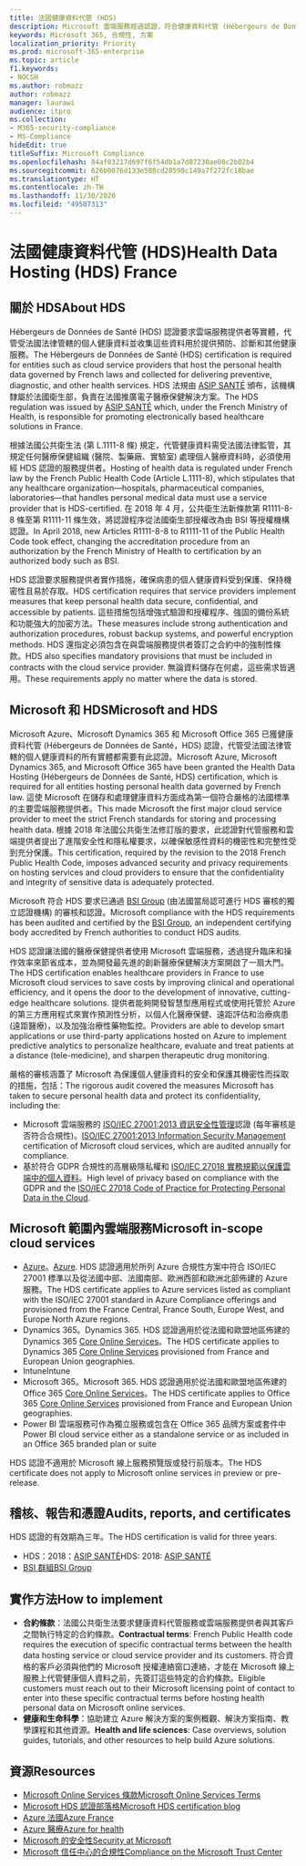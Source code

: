 ```yaml
---
title: 法國健康資料代管 (HDS)
description: Microsoft 雲端服務經過認證，符合健康資料代管 (Hébergeurs de Données de Santé) 標準。
keywords: Microsoft 365, 合規性, 方案
localization_priority: Priority
ms.prod: microsoft-365-enterprise
ms.topic: article
f1.keywords:
- NOCSH
ms.author: robmazz
author: robmazz
manager: laurawi
audience: itpro
ms.collection:
- M365-security-compliance
- MS-Compliance
hideEdit: true
titleSuffix: Microsoft Compliance
ms.openlocfilehash: 84af03217d697f6f54db1a7d87230ae08c2b02b4
ms.sourcegitcommit: 626b0076d133e588cd28598c149a7f272fc18bae
ms.translationtype: HT
ms.contentlocale: zh-TW
ms.lasthandoff: 11/30/2020
ms.locfileid: "49507313"
---
```

# <a name="health-data-hosting-hds-france"></a><span data-ttu-id="02ca1-104">法國健康資料代管 (HDS)</span><span class="sxs-lookup"><span data-stu-id="02ca1-104">Health Data Hosting (HDS) France</span></span>

## <a name="about-hds"></a><span data-ttu-id="02ca1-105">關於 HDS</span><span class="sxs-lookup"><span data-stu-id="02ca1-105">About HDS</span></span>

<span data-ttu-id="02ca1-106">Hébergeurs de Données de Santé (HDS) 認證要求雲端服務提供者等實體，代管受法國法律管轄的個人健康資料並收集這些資料用於提供預防、診斷和其他健康服務。</span><span class="sxs-lookup"><span data-stu-id="02ca1-106">The Hébergeurs de Données de Santé (HDS) certification is required for entities such as cloud service providers that host the personal health data governed by French laws and collected for delivering preventive, diagnostic, and other health services.</span></span> <span data-ttu-id="02ca1-107">HDS 法規由 [ASIP SANTÉ](https://esante.gouv.fr/) 頒布，該機構隸屬於法國衛生部，負責在法國推廣電子醫療保健解決方案。</span><span class="sxs-lookup"><span data-stu-id="02ca1-107">The HDS regulation was issued by [ASIP SANTÉ](https://esante.gouv.fr/) which, under the French Ministry of Health, is responsible for promoting electronically based healthcare solutions in France.</span></span>

<span data-ttu-id="02ca1-108">根據法國公共衛生法 (第 L.1111-8 條) 規定，代管健康資料需受法國法律監管，其規定任何醫療保健組織 (醫院、製藥廠、實驗室) 處理個人醫療資料時，必須使用經 HDS 認證的服務提供者。</span><span class="sxs-lookup"><span data-stu-id="02ca1-108">Hosting of health data is regulated under French law by the French Public Health Code (Article L.1111-8), which stipulates that any healthcare organization—hospitals, pharmaceutical companies, laboratories—that handles personal medical data must use a service provider that is HDS-certified.</span></span> <span data-ttu-id="02ca1-109">在 2018 年 4 月，公共衛生法新條款第 R1111-8-8 條至第 R1111-11 條生效，將認證程序從法國衛生部授權改為由 BSI 等授權機構認證。</span><span class="sxs-lookup"><span data-stu-id="02ca1-109">In April 2018, new Articles R1111-8-8 to R1111-11 of the Public Health Code took effect, changing the accreditation procedure from an authorization by the French Ministry of Health to certification by an authorized body such as BSI.</span></span>

<span data-ttu-id="02ca1-110">HDS 認證要求服務提供者實作措施，確保病患的個人健康資料受到保護、保持機密性且易於存取。</span><span class="sxs-lookup"><span data-stu-id="02ca1-110">HDS certification requires that service providers implement measures that keep personal health data secure, confidential, and accessible by patients.</span></span> <span data-ttu-id="02ca1-111">這些措施包括增強式驗證和授權程序、強固的備份系統和功能強大的加密方法。</span><span class="sxs-lookup"><span data-stu-id="02ca1-111">These measures include strong authentication and authorization procedures, robust backup systems, and powerful encryption methods.</span></span> <span data-ttu-id="02ca1-112">HDS 還指定必須包含在與雲端服務提供者簽訂之合約中的強制性條款。</span><span class="sxs-lookup"><span data-stu-id="02ca1-112">HDS also specifies mandatory provisions that must be included in contracts with the cloud service provider.</span></span> <span data-ttu-id="02ca1-113">無論資料儲存在何處，這些需求皆適用。</span><span class="sxs-lookup"><span data-stu-id="02ca1-113">These requirements apply no matter where the data is stored.</span></span>

## <a name="microsoft-and-hds"></a><span data-ttu-id="02ca1-114">Microsoft 和 HDS</span><span class="sxs-lookup"><span data-stu-id="02ca1-114">Microsoft and HDS</span></span>

<span data-ttu-id="02ca1-115">Microsoft Azure、Microsoft Dynamics 365 和 Microsoft Office 365 已獲健康資料代管 (Hébergeurs de Données de Santé，HDS) 認證，代管受法國法律管轄的個人健康資料的所有實體都需要有此認證。</span><span class="sxs-lookup"><span data-stu-id="02ca1-115">Microsoft Azure, Microsoft Dynamics 365, and Microsoft Office 365 have been granted the Health Data Hosting (Hébergeurs de Données de Santé, HDS) certification, which is required for all entities hosting personal health data governed by French law.</span></span> <span data-ttu-id="02ca1-116">這使 Microsoft 在儲存和處理健康資料方面成為第一個符合嚴格的法國標準的主要雲端服務提供者。</span><span class="sxs-lookup"><span data-stu-id="02ca1-116">This made Microsoft the first major cloud service provider to meet the strict French standards for storing and processing health data.</span></span> <span data-ttu-id="02ca1-117">根據 2018 年法國公共衛生法修訂版的要求，此認證對代管服務和雲端提供者提出了進階安全性和隱私權要求，以確保敏感性資料的機密性和完整性受到充分保護。</span><span class="sxs-lookup"><span data-stu-id="02ca1-117">This certification, required by the revision to the 2018 French Public Health Code, imposes advanced security and privacy requirements on hosting services and cloud providers to ensure that the confidentiality and integrity of sensitive data is adequately protected.</span></span>

<span data-ttu-id="02ca1-118">Microsoft 符合 HDS 要求已通過 [BSI Group](https://www.bsigroup.com/fr-FR/) (由法國當局認可進行 HDS 審核的獨立認證機構) 的審核和認證。</span><span class="sxs-lookup"><span data-stu-id="02ca1-118">Microsoft compliance with the HDS requirements has been audited and certified by the [BSI Group](https://www.bsigroup.com/fr-FR/), an independent certifying body accredited by French authorities to conduct HDS audits.</span></span>

<span data-ttu-id="02ca1-119">HDS 認證讓法國的醫療保健提供者使用 Microsoft 雲端服務，透過提升臨床和操作效率來節省成本，並為開發最先進的創新醫療保健解決方案開啟了一扇大門。</span><span class="sxs-lookup"><span data-stu-id="02ca1-119">The HDS certification enables healthcare providers in France to use Microsoft cloud services to save costs by improving clinical and operational efficiency, and it opens the door to the development of innovative, cutting-edge healthcare solutions.</span></span> <span data-ttu-id="02ca1-120">提供者能夠開發智慧型應用程式或使用托管於 Azure 的第三方應用程式來實作預測性分析，以個人化醫療保健、遠距評估和治療病患 (遠距醫療)，以及加強治療性藥物監控。</span><span class="sxs-lookup"><span data-stu-id="02ca1-120">Providers are able to develop smart applications or use third-party applications hosted on Azure to implement predictive analytics to personalize healthcare, evaluate and treat patients at a distance (tele-medicine), and sharpen therapeutic drug monitoring.</span></span>

<span data-ttu-id="02ca1-121">嚴格的審核涵蓋了 Microsoft 為保護個人健康資料的安全和保護其機密性而採取的措施，包括：</span><span class="sxs-lookup"><span data-stu-id="02ca1-121">The rigorous audit covered the measures Microsoft has taken to secure personal health data and protect its confidentiality, including the:</span></span>

- <span data-ttu-id="02ca1-122">Microsoft 雲端服務的 [ISO/IEC 27001:2013 資訊安全性管理](offering-iso-27001.md)認證 (每年審核是否符合合規性)。</span><span class="sxs-lookup"><span data-stu-id="02ca1-122">[ISO/IEC 27001:2013 Information Security Management](offering-iso-27001.md) certification of Microsoft cloud services, which are audited annually for compliance.</span></span>
- <span data-ttu-id="02ca1-123">基於符合 GDPR 合規性的高層級隱私權和 [ISO/IEC 27018 實務規範以保護雲端中的個人資料](offering-iso-27018.md)。</span><span class="sxs-lookup"><span data-stu-id="02ca1-123">High level of privacy based on compliance with the GDPR and the [ISO/IEC 27018 Code of Practice for Protecting Personal Data in the Cloud](offering-iso-27018.md).</span></span>

## <a name="microsoft-in-scope-cloud-services"></a><span data-ttu-id="02ca1-124">Microsoft 範圍內雲端服務</span><span class="sxs-lookup"><span data-stu-id="02ca1-124">Microsoft in-scope cloud services</span></span>

- <span data-ttu-id="02ca1-125">[Azure](https://aka.ms/AzureCompliance)。</span><span class="sxs-lookup"><span data-stu-id="02ca1-125">[Azure](https://aka.ms/AzureCompliance).</span></span> <span data-ttu-id="02ca1-126">HDS 認證適用於所列 Azure 合規性方案中符合 ISO/IEC 27001 標準以及從法國中部、法國南部、歐洲西部和歐洲北部佈建的 Azure 服務。</span><span class="sxs-lookup"><span data-stu-id="02ca1-126">The HDS certificate applies to Azure services listed as compliant with the ISO/IEC 27001 standard in Azure Compliance offerings and provisioned from the France Central, France South, Europe West, and Europe North Azure regions.</span></span>
- <span data-ttu-id="02ca1-127">Dynamics 365。</span><span class="sxs-lookup"><span data-stu-id="02ca1-127">Dynamics 365.</span></span> <span data-ttu-id="02ca1-128">HDS 認證適用於從法國和歐盟地區佈建的 Dynamics 365 [Core Online Services](https://aka.ms/Online-Services-Terms)。</span><span class="sxs-lookup"><span data-stu-id="02ca1-128">The HDS certificate applies to Dynamics 365 [Core Online Services](https://aka.ms/Online-Services-Terms) provisioned from France and European Union geographies.</span></span>
- <span data-ttu-id="02ca1-129">Intune</span><span class="sxs-lookup"><span data-stu-id="02ca1-129">Intune</span></span>
- <span data-ttu-id="02ca1-130">Microsoft 365。</span><span class="sxs-lookup"><span data-stu-id="02ca1-130">Microsoft 365.</span></span> <span data-ttu-id="02ca1-131">HDS 認證適用於從法國和歐盟地區佈建的 Office 365 [Core Online Services](https://aka.ms/Online-Services-Terms)。</span><span class="sxs-lookup"><span data-stu-id="02ca1-131">The HDS certificate applies to Office 365 [Core Online Services](https://aka.ms/Online-Services-Terms) provisioned from France and European Union geographies.</span></span>
- <span data-ttu-id="02ca1-132">Power BI 雲端服務可作為獨立服務或包含在 Office 365 品牌方案或套件中</span><span class="sxs-lookup"><span data-stu-id="02ca1-132">Power BI cloud service either as a standalone service or as included in an Office 365 branded plan or suite</span></span>

<span data-ttu-id="02ca1-133">HDS 認證不適用於 Microsoft 線上服務預覽版或發行前版本。</span><span class="sxs-lookup"><span data-stu-id="02ca1-133">The HDS certificate does not apply to Microsoft online services in preview or pre-release.</span></span>

## <a name="audits-reports-and-certificates"></a><span data-ttu-id="02ca1-134">稽核、報告和憑證</span><span class="sxs-lookup"><span data-stu-id="02ca1-134">Audits, reports, and certificates</span></span>

<span data-ttu-id="02ca1-135">HDS 認證的有效期為三年。</span><span class="sxs-lookup"><span data-stu-id="02ca1-135">The HDS certification is valid for three years.</span></span>

- <span data-ttu-id="02ca1-136">HDS：2018：[ASIP SANTÉ](https://esante.gouv.fr/)</span><span class="sxs-lookup"><span data-stu-id="02ca1-136">HDS: 2018: [ASIP SANTÉ](https://esante.gouv.fr/)</span></span>
- [<span data-ttu-id="02ca1-137">BSI 群組</span><span class="sxs-lookup"><span data-stu-id="02ca1-137">BSI Group</span></span>](https://www.bsigroup.com/fr-FR/Nos-services/Certification/Recherche-dans-le-repertoire-des-certificats-et-des-clients/Resultats-de-la-recherche-dans-le-repertoire-des-certificats-et-des-clients/?searchkey=licence%3dHDS%2b701569%26company%3dMicrosoft%2bCorp&licencenumber=HDS%20701569)

## <a name="how-to-implement"></a><span data-ttu-id="02ca1-138">實作方法</span><span class="sxs-lookup"><span data-stu-id="02ca1-138">How to implement</span></span>

- <span data-ttu-id="02ca1-139">**合約條款**：法國公共衛生法要求健康資料代管服務或雲端服務提供者與其客戶之間執行特定的合約條款。</span><span class="sxs-lookup"><span data-stu-id="02ca1-139">**Contractual terms**: French Public Health code requires the execution of specific contractual terms between the health data hosting service or cloud service provider and its customers.</span></span> <span data-ttu-id="02ca1-140">符合資格的客戶必須與他們的 Microsoft 授權連絡窗口連絡，才能在 Microsoft 線上服務上代管健康個人資料之前，先簽訂這些特定的合約條款。</span><span class="sxs-lookup"><span data-stu-id="02ca1-140">Eligible customers must reach out to their Microsoft licensing point of contact to enter into these specific contractual terms before hosting health personal data on Microsoft online services.</span></span>
- <span data-ttu-id="02ca1-141">**健康和生命科學**：協助建立 Azure 解決方案的案例概觀、解決方案指南、教學課程和其他資源。</span><span class="sxs-lookup"><span data-stu-id="02ca1-141">**Health and life sciences**: Case overviews, solution guides, tutorials, and other resources to help build Azure solutions.</span></span>

## <a name="resources"></a><span data-ttu-id="02ca1-142">資源</span><span class="sxs-lookup"><span data-stu-id="02ca1-142">Resources</span></span>

- [<span data-ttu-id="02ca1-143">Microsoft Online Services 條款</span><span class="sxs-lookup"><span data-stu-id="02ca1-143">Microsoft Online Services Terms</span></span>](https://aka.ms/Online-Services-Terms)
- [<span data-ttu-id="02ca1-144">Microsoft HDS 認證部落格</span><span class="sxs-lookup"><span data-stu-id="02ca1-144">Microsoft HDS certification blog</span></span>](https://news.microsoft.com/2018/11/06/microsoft-1er-acteur-majeur-du-cloud-public-a-etre-certifie-hebergeur-de-donnees-de-sante-en-france/)
- [<span data-ttu-id="02ca1-145">Azure 法國</span><span class="sxs-lookup"><span data-stu-id="02ca1-145">Azure France</span></span>](https://azure.microsoft.com/global-infrastructure/france/)
- [<span data-ttu-id="02ca1-146">Azure 醫療</span><span class="sxs-lookup"><span data-stu-id="02ca1-146">Azure for health</span></span>](https://azure.microsoft.com/industries/healthcare/)
- [<span data-ttu-id="02ca1-147">Microsoft 的安全性</span><span class="sxs-lookup"><span data-stu-id="02ca1-147">Security at Microsoft</span></span>](https://www.microsoft.com/security)
- [<span data-ttu-id="02ca1-148">Microsoft 信任中心的合規性</span><span class="sxs-lookup"><span data-stu-id="02ca1-148">Compliance on the Microsoft Trust Center</span></span>](https://www.microsoft.com/trust-center/compliance/compliance-overview)
